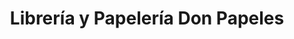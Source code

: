 ---
title: "Librería y Papelería Don Papeles"
url: /ciudad-guayana-puerto-ordaz/libreria-y-papeleria-don-papeles/
shop: material de oficina
---